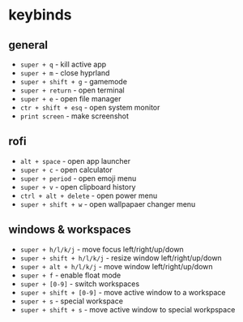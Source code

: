 # keybinds

## general

- `super + q` - kill active app
- `super + m` - close hyprland
- `super + shift + g` - gamemode
- `super + return` - open terminal
- `super + e` - open file manager
- `ctr + shift + esq` - open system monitor
- `print screen` - make screenshot

## rofi

- `alt + space` - open app launcher
- `super + c` - open calculator
- `super + period` - open emoji menu
- `super + v` - open clipboard history
- `ctrl + alt + delete` - open power menu
- `super + shift + w` - open wallpapaer changer menu

## windows & workspaces

- `super + h/l/k/j` - move focus left/right/up/down
- `super + shift + h/l/k/j` - resize window left/right/up/down
- `super + alt + h/l/k/j` - move window left/right/up/down
- `super + f` - enable float mode
- `super + [0-9]` - switch workspaces
- `super + shift + [0-9]` - move active window to a workspace
- `super + s` - special workspace
- `super + shift + s` - move active window to special workpspace
